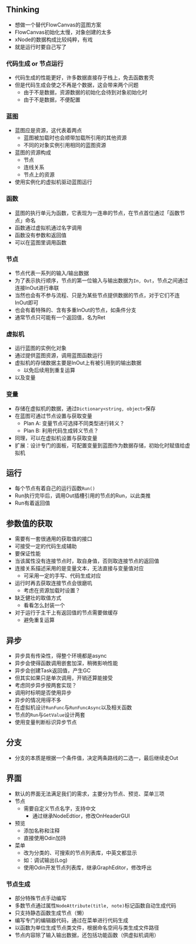 ## Thinking

* 想做一个替代FlowCanvas的蓝图方案
* FlowCanvas初始化太慢，对象创建的太多
* xNode的数据构成比较纯粹，有戏
* 就是运行时要自己写了

### 代码生成 or 节点运行
* 代码生成的性能更好，许多数据直接存于栈上，免去函数套壳
* 但是代码生成会使之不再是个数据，这会带来两个问题
    * 由于不是数据，资源数据的初始化会待到对象初始化时
    * 由于不是数据，不便配置

### 蓝图
* 蓝图应是资源，这代表着两点
    * 蓝图被加载时也会顺带加载所引用的其他资源
    * 不同的对象实例引用相同的蓝图资源
* 蓝图的资源构成
    * 节点
    * 连线关系
    * 节点上的资源
* 使用实例化的虚拟机驱动蓝图运行

### 函数
* 蓝图的执行单元为函数，它表现为一连串的节点，在节点首位通过「函数节点」命名
* 函数通过虚拟机通过名字调用
* 函数没有参数和返回值
* 可以在蓝图里调用函数

### 节点
* 节点代表一系列的输入/输出数据
* 为了表示执行顺序，节点的第一位输入与输出数据为`In, Out`，节点之间通过连接InOut进行串联
* 当然也会有不参与流程、只是为某些节点提供数据的节点，对于它们不连InOut即可
* 也会有着特殊的、含有多重InOut的节点，如条件分支
* 通常节点只可能有一个返回值，名为Ret

### 虚拟机
* 运行蓝图的实例化对象
* 通过提供蓝图资源，调用蓝图函数运行
* 虚拟机的存储数据主要是InOut上有被引用到的输出数据
    * 以免后续用到重复运算
* 以及变量

### 变量
* 存储在虚拟机的数据，通过`Dictionary<string, object>`保存
* 在蓝图可通过节点设置与获取变量
    * Plan A: 变量节点可选择不同类型进行转义？
    * Plan B: 利用代码生成转义节点？
* 同理，可以在虚拟机设置与获取变量
* 扩展：设计专门的面板，可配置变量到蓝图作为数据存储，初始化时赋值给虚拟机

## 运行
* 每个节点有着自己的运行函数`Run()`
* Run执行完毕后，调用Out插槽引用的节点的Run，以此类推
* Run有着返回值

## 参数值的获取
* 需要有一套很通用的获取值的接口
* 可接受一定的代码生成辅助
* 要保证性能
* 当该属性没有连接节点时，取自身值，否则取连接节点的返回值
* 连接关系描述采用的是变量文本，无法直接与变量值对应
    * 可采用一定的手写、代码生成对应
* 运行时再去获取连接节点会很磨叽
    * 考虑在资源加载时设置？
* 缺乏健壮的取值方式
    * 看看怎么封装一个
* 对于运行于主干上有返回值的节点需要做缓存
    * 避免重复运算

## 异步
* 异步具有传染性，得整个环境都是async
* 异步会使得函数调用嵌套加深，稍微影响性能
* 异步会创建Task返回值，产生GC
* 但其实如果只是单次调用，开销还算能接受
* 考虑同步异步按两套实现？
* 调用时标明是否使用异步
* 异步的情况用得不多
* 在虚拟机设计`RunFunc`与`RunFuncAsync`以及相关函数
* 节点的`Run`与`GetValue`设计两套
* 使用变量判断标识异步节点

## 分支
* 分支的本质是根据一个条件值，决定两条路线的二选一，最后继续走Out

## 界面
* 默认的界面无法满足我们的需求，主要分为节点、预览、菜单三项
* 节点
    * 需要自定义节点名字，支持中文
        * 通过继承NodeEdtior，修改OnHeaderGUI
* 预览
    * 添加名称和注释
    * 直接使用Odin加持
* 菜单
    * 改为分类的、可搜索的节点列表库，中英文都显示
    * 如：调试输出(Log)
    * 使用Odin开发节点列表库，继承GraphEditor，修改呼出

### 节点生成
* 部分特殊节点手动编写
* 多数节点通过属性`NodeAttribute(title, note)`标记函数自动生成代码
* 只支持静态函数生成节点（懒）
* 编写专门的编辑器代码，通过在菜单进行代码生成
* 以函数为单位生成节点类文件，根据命名空间与类生成文件路径
* 节点内容除了输入输出数据，还包括功能函数（供虚拟机调用）
